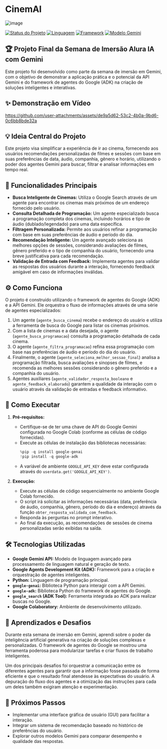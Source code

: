 # CinemAI

![image](https://github.com/user-attachments/assets/d9e2ebab-23fd-400b-813f-8a00c3712dbf)



[![Status do Projeto](https://img.shields.io/badge/Status-Concluído-brightgreen.svg)](https://github.com/seu-usuario/seu-repositorio)
[![Linguagem](https://img.shields.io/badge/Linguagem-Python-blue.svg)](https://www.python.org/)
[![Framework](https://img.shields.io/badge/Framework-Google_ADK-orange.svg)](https://developers.google.com/assistant/sdk)
[![Modelo Gemini](https://img.shields.io/badge/Modelo-Gemini_2.0_Flash-purple.svg)](https://ai.google.dev/models/gemini)

## 🏆 Projeto Final da Semana de Imersão Alura IA com Gemini

Este projeto foi desenvolvido como parte da semana de imersão em Gemini, com o objetivo de demonstrar a aplicação prática e o potencial da API Gemini e do framework de agentes do Google (ADK) na criação de soluções inteligentes e interativas.

## ✨ Demonstração em Vídeo

https://github.com/user-attachments/assets/de9a5d62-53c2-4b0a-9bd6-0c6bb8bde32a


## 💡 Ideia Central do Projeto

Este projeto visa simplificar a experiência de ir ao cinema, fornecendo aos usuários recomendações personalizadas de filmes e sessões com base em suas preferências de data, áudio, companhia, gênero e horário, utilizando o poder dos agentes Gemini para buscar, filtrar e analisar informações em tempo real.

## 🎯 Funcionalidades Principais


* **Busca Inteligente de Cinemas:** Utiliza o Google Search através de um agente para encontrar os cinemas mais próximos de um endereço fornecido pelo usuário.
* **Consulta Detalhada de Programação:** Um agente especializado busca a programação completa dos cinemas, incluindo horários e tipo de áudio (dublado/legendado) para uma data específica.
* **Filtragem Personalizada:** Permite aos usuários refinar a programação com base em suas preferências de áudio e período do dia.
* **Recomendação Inteligente:** Um agente avançado seleciona as melhores opções de sessões, considerando avaliações de filmes, gênero preferido e o tipo de companhia do usuário, fornecendo uma breve justificativa para cada recomendação.
* **Validação de Entrada com Feedback:** Implementa agentes para validar as respostas dos usuários durante a interação, fornecendo feedback amigável em caso de informações inválidas.

## ⚙️ Como Funciona

O projeto é construído utilizando o framework de agentes do Google (ADK) e a API Gemini. Ele orquestra o fluxo de informações através de uma série de agentes especializados:

1.  Um agente (`agente_busca_cinema`) recebe o endereço do usuário e utiliza a ferramenta de busca do Google para listar os cinemas próximos.
2.  Com a lista de cinemas e a data desejada, o agente (`agente_busca_programacao`) consulta a programação detalhada de cada cinema.
3.  O agente (`agente_filtra_programacao`) refina essa programação com base nas preferências de áudio e período do dia do usuário.
4.  Finalmente, o agente (`agente_seleciona_melhor_sessao_final`) analisa a programação filtrada, busca avaliações e sinopses de filmes, e recomenda as melhores sessões considerando o gênero preferido e a companhia do usuário.
5.  Agentes auxiliares (`agente_validador_resposta_booleano` e `agente_feedback_elaborado`) garantem a qualidade da interação com o usuário através da validação de entradas e feedback informativo.

## 🚀 Como Executar


1.  **Pré-requisitos:**
    * Certifique-se de ter uma chave de API do Google Gemini configurada no Google Colab (conforme as células de código fornecidas).
    * Execute as células de instalação das bibliotecas necessárias:
        ```python
        %pip -q install google-genai
        !pip install -q google-adk
        ```
    * A variável de ambiente `GOOGLE_API_KEY` deve estar configurada através do `userdata.get('GOOGLE_API_KEY')`.

2.  **Execução:**
    * Execute as células de código sequencialmente no ambiente Google Colab fornecido.
    * O script irá solicitar as informações necessárias (data, preferência de áudio, companhia, gênero, período do dia e endereço) através da função `obter_resposta_validada_com_feedback`.
    * Responda às perguntas no prompt interativo.
    * Ao final da execução, as recomendações de sessões de cinema personalizadas serão exibidas na saída.

## 🛠️ Tecnologias Utilizadas

* **Google Gemini API:** Modelo de linguagem avançado para processamento de linguagem natural e geração de texto.
* **Google Agents Development Kit (ADK):** Framework para a criação e orquestração de agentes inteligentes.
* **Python:** Linguagem de programação principal.
* **`google-genai`:** Biblioteca Python para interagir com a API Gemini.
* **`google-adk`:** Biblioteca Python do framework de agentes do Google.
* **`google_search` (ADK Tool):** Ferramenta integrada ao ADK para realizar buscas no Google.
* **Google Colaboratory:** Ambiente de desenvolvimento utilizado.

## 🧠 Aprendizados e Desafios

Durante esta semana de imersão em Gemini, aprendi sobre o poder da inteligência artificial generativa na criação de soluções complexas e personalizadas. O framework de agentes do Google se mostrou uma ferramenta poderosa para modularizar tarefas e criar fluxos de trabalho inteligentes.

Um dos principais desafios foi orquestrar a comunicação entre os diferentes agentes para garantir que a informação fosse passada de forma eficiente e que o resultado final atendesse às expectativas do usuário. A depuração do fluxo dos agentes e a otimização das instruções para cada um deles também exigiram atenção e experimentação.

## 🚀 Próximos Passos

* Implementar uma interface gráfica de usuário (GUI) para facilitar a interação.
* Integrar um sistema de recomendação baseado no histórico de preferências do usuário.
* Explorar outros modelos Gemini para comparar desempenho e qualidade das respostas.
